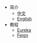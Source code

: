 * 简介
  * [中文](README-CN)
  * [English](README)
* 教程
  * [Eureka](tutorial/f-eureka-server)
  * [Feign](tutorial/f-open-feign)